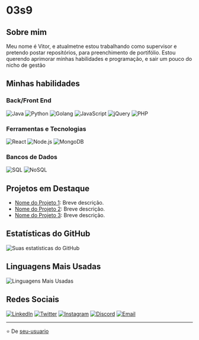 # 03s9 

## Sobre mim
Meu nome é Vitor, e atualmetne estou trabalhando como supervisor e pretendo postar repositórios, para preenchimento de portifólio. Estou querendo aprimorar minhas habilidades e programação, e sair um pouco do nicho de gestão

## Minhas habilidades

### Back/Front End
![Java](https://img.shields.io/badge/-Java-007396?style=flat-square&logo=java)
![Python](https://img.shields.io/badge/-Python-3776AB?style=flat-square&logo=python&logoColor=white)
![Golang](https://img.shields.io/badge/-Golang-00ADD8?style=flat-square&logo=go&logoColor=white)
![JavaScript](https://img.shields.io/badge/-JavaScript-F7DF1E?style=flat-square&logo=javascript&logoColor=black)
![jQuery](https://img.shields.io/badge/-jQuery-0769AD?style=flat-square&logo=jquery&logoColor=white)
![PHP](https://img.shields.io/badge/-PHP-777BB4?style=flat-square&logo=php&logoColor=white)

### Ferramentas e Tecnologias
![React](https://img.shields.io/badge/-React-61DAFB?style=flat-square&logo=react&logoColor=black)
![Node.js](https://img.shields.io/badge/-Node.js-339933?style=flat-square&logo=node.js&logoColor=white)
![MongoDB](https://img.shields.io/badge/-MongoDB-47A248?style=flat-square&logo=mongodb&logoColor=white)

### Bancos de Dados
![SQL](https://img.shields.io/badge/-SQL-4479A1?style=flat-square&logo=mysql&logoColor=white)
![NoSQL](https://img.shields.io/badge/-NoSQL-4DB33D?style=flat-square&logo=mongodb&logoColor=white)

## Projetos em Destaque
- [Nome do Projeto 1](link): Breve descrição.
- [Nome do Projeto 2](link): Breve descrição.
- [Nome do Projeto 3](link): Breve descrição.

## Estatísticas do GitHub
![Suas estatísticas do GitHub](https://github-readme-stats.vercel.app/api?username=03s9&show_icons=true&theme=radical)

## Linguagens Mais Usadas
![Linguagens Mais Usadas](https://github-readme-stats.vercel.app/api/top-langs/?03s9&layout=compact&theme=radical)

## Redes Sociais
[![LinkedIn](https://img.shields.io/badge/-LinkedIn-0077B5?style=flat-square&logo=linkedin&logoColor=white)](seu-linkedin)
[![Twitter](https://img.shields.io/badge/-Twitter-1DA1F2?style=flat-square&logo=twitter&logoColor=white)](seu-twitter)
[![Instagram](https://img.shields.io/badge/-Instagram-E4405F?style=flat-square&logo=instagram&logoColor=white)](seu-instagram)
[![Discord](https://img.shields.io/badge/-Discord-7289DA?style=flat-square&logo=discord&logoColor=white)](seu-discord)
[![Email](https://img.shields.io/badge/-ProtonMail-8B89CC?style=flat-square&logo=protonmail&logoColor=white)](mailto:seu-email@protonmail.com)

---

⭐️ De [seu-usuario](https://github.com/seu-usuario)
